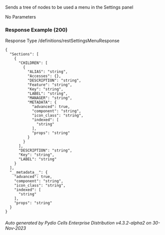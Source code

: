






 
Sends a tree of nodes to be used a menu in the Settings panel  


No Parameters



### Response Example (200)
Response Type /definitions/restSettingsMenuResponse

```
{
  "Sections": [
    {
      "CHILDREN": [
        {
          "ALIAS": "string",
          "Accesses": {},
          "DESCRIPTION": "string",
          "Feature": "string",
          "Key": "string",
          "LABEL": "string",
          "MANAGER": "string",
          "METADATA": {
            "advanced": true,
            "component": "string",
            "icon_class": "string",
            "indexed": [
              "string"
            ],
            "props": "string"
          }
        }
      ],
      "DESCRIPTION": "string",
      "Key": "string",
      "LABEL": "string"
    }
  ],
  "__metadata__": {
    "advanced": true,
    "component": "string",
    "icon_class": "string",
    "indexed": [
      "string"
    ],
    "props": "string"
  }
}
```




###### Auto generated by Pydio Cells Enterprise Distribution v4.3.2-alpha2 on 30-Nov-2023
